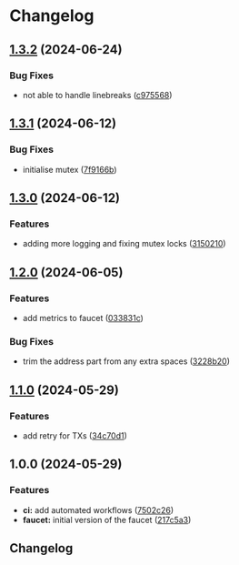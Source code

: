 # Changelog

## [1.3.2](https://github.com/warden-protocol/discord-faucet/compare/v1.3.1...v1.3.2) (2024-06-24)


### Bug Fixes

* not able to handle linebreaks ([c975568](https://github.com/warden-protocol/discord-faucet/commit/c975568d62bf5f48fcb88d0654549db3cccc9322))

## [1.3.1](https://github.com/warden-protocol/discord-faucet/compare/v1.3.0...v1.3.1) (2024-06-12)


### Bug Fixes

* initialise mutex ([7f9166b](https://github.com/warden-protocol/discord-faucet/commit/7f9166b03df88be1e0ba81824d0a6ad9bc1f0e3b))

## [1.3.0](https://github.com/warden-protocol/discord-faucet/compare/v1.2.0...v1.3.0) (2024-06-12)


### Features

* adding more logging and fixing mutex locks ([3150210](https://github.com/warden-protocol/discord-faucet/commit/31502108cb29c994ce70b4f81b5d08b9f6a1fc35))

## [1.2.0](https://github.com/warden-protocol/discord-faucet/compare/v1.1.0...v1.2.0) (2024-06-05)


### Features

* add metrics to faucet ([033831c](https://github.com/warden-protocol/discord-faucet/commit/033831c11d5799c2037c239cd2af8e9c9aeccb30))


### Bug Fixes

* trim the address part from any extra spaces ([3228b20](https://github.com/warden-protocol/discord-faucet/commit/3228b20e1a0075be418ff08cec784daf1f5716de))

## [1.1.0](https://github.com/warden-protocol/discord-faucet/compare/v1.0.0...v1.1.0) (2024-05-29)


### Features

* add retry for TXs ([34c70d1](https://github.com/warden-protocol/discord-faucet/commit/34c70d1ce7cfbd5220d96f935227e9a534c65e88))

## 1.0.0 (2024-05-29)


### Features

* **ci:** add automated workflows ([7502c26](https://github.com/warden-protocol/discord-faucet/commit/7502c26c082cb86925f7033437313d1e9d6dcc55))
* **faucet:** initial version of the faucet ([217c5a3](https://github.com/warden-protocol/discord-faucet/commit/217c5a3d1f2caa0fe8ebec13df440a3b050ae7ac))

## Changelog
